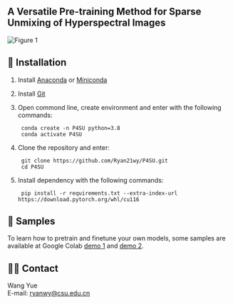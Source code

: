 ## A Versatile Pre-training Method for Sparse Unmixing of Hyperspectral Images

![Figure 1](https://github.com/user-attachments/assets/0b5fb018-82bb-46af-8dcf-e1029cd48983)

## 🔨 Installation
  
1. Install [Anaconda](https://www.anaconda.com/) or [Miniconda](https://docs.conda.io/en/latest/miniconda.html)   
2. Install [Git](https://git-scm.com/downloads)  
4. Open commond line, create environment and enter with the following commands:  

        conda create -n P4SU python=3.8
        conda activate P4SU

5. Clone the repository and enter:  

        git clone https://github.com/Ryan21wy/P4SU.git
        cd P4SU

6. Install dependency with the following commands:
        
        pip install -r requirements.txt --extra-index-url https://download.pytorch.org/whl/cu116

## :art: Samples

To learn how to pretrain and finetune your own models, some samples are available at Google Colab [demo 1](https://colab.research.google.com/drive/1-QrrRAJId5VDAYJ_UU0sJYajPEM4OH-E#scrollTo=nHvck5QLfAzp) and [demo 2](https://colab.research.google.com/drive/1584zuBwzmcGEJAFoC2s-6ygoZxPAtZJE).

## 🧑‍💻 Contact

Wang Yue   
E-mail: ryanwy@csu.edu.cn 
